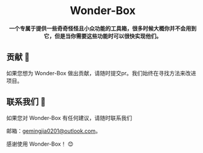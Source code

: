 <h1 align="center">Wonder-Box</h1>
<p align="center"><strong>一个专属于提供一些奇奇怪怪且小众功能的工具箱，很多时候大概你并不会用到它，但是当你需要这些功能时可以很快实现他们。</strong></p>

## 贡献 🤝

如果您想为 Wonder-Box 做出贡献，请随时提交pr。我们始终在寻找方法来改进项目。

## 联系我们 📩

如果您对 Wonder-Box 有任何建议，请随时联系我们

邮箱：gemingjia0201@outlook.com。

感谢使用 Wonder-Box！ 😊
